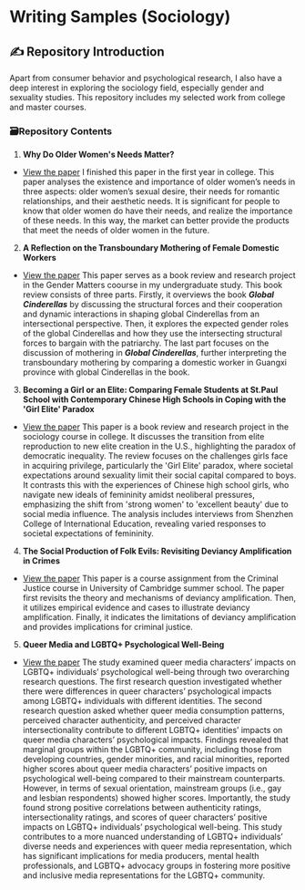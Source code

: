 # Writing Samples (Sociology)
## :writing_hand: Repository Introduction
Apart from consumer behavior and psychological research, I also have a deep interest in exploring the sociology field, especially gender and sexuality studies. This repository includes my selected work from college and master courses. 

### :card_file_box:Repository Contents
1. **Why Do Older Women's Needs Matter?**
- [View the paper](./2021_Why%20Do%20Older%20Women%27s%20Needs%20Matter.pdf)
I finished this paper in the first year in college. This paper analyses the existence and importance of older women’s needs in 
three aspects: older women’s sexual desire, their needs for romantic relationships, and their 
aesthetic needs. It is significant for people to know that older women do have their needs, and 
realize the importance of these needs. In this way, the market can better provide the products 
that meet the needs of older women in the future.  

2. **A Reflection on the Transboundary Mothering of Female Domestic Workers**
- [View the paper](./2022_A%20Reflection%20on%20the%20Transboundary%20Mothering%20of%20Female%20Domestic%20Workers.pdf)
This paper serves as a book review and research project in the Gender Matters coourse in my undergraduate study. This book review consists of three parts. Firstly, it overviews the book ***Global 
Cinderellas*** by discussing the structural forces and their cooperation and dynamic 
interactions in shaping global Cinderellas from an intersectional perspective. Then, it 
explores the expected gender roles of the global Cinderellas and how they use the 
intersecting structural forces to bargain with the patriarchy. The last part focuses on 
the discussion of mothering in ***Global Cinderellas***, further interpreting the 
transboundary mothering by comparing a domestic worker in Guangxi province with 
global Cinderellas in the book.

3. **Becoming a Girl or an Elite: Comparing Female Students at St.Paul School with Contemporary Chinese High Schools in Coping with the 'Girl Elite' Paradox**
- [View the paper](./2023_Becoming%20a%20Girl%20or%20an%20Elite_Comparing%20Female%20Students%20at%20St%20Paul%20School%20with%20Contemporary%20Chinese%20High%20Schools%20in%20Coping%20with%20the%20Girl%20Elite%20Paradox.pdf)
This paper is a book review and research project in the sociology course in college. It discusses the transition from elite reproduction to new elite creation in the U.S., highlighting the paradox of democratic inequality. The review focuses on the challenges girls face in acquiring privilege, particularly the 'Girl Elite' paradox, where societal expectations around sexuality limit their social capital compared to boys. It contrasts this with the experiences of Chinese high school girls, who navigate new ideals of femininity amidst neoliberal pressures, emphasizing the shift from 'strong women' to 'excellent beauty' due to social media influence. The analysis includes interviews from Shenzhen College of International Education, revealing varied responses to societal expectations of femininity.

4. **The Social Production of Folk Evils: Revisiting Deviancy Amplification in Crimes**
- [View the paper](./2023_Divancy%20Amplification%20and%20Crimes.pdf)
This paper is a course assignment from the Criminal Justice course in University of Cambridge summer school. The paper first revisits the theory and mechanisms of deviancy amplification. Then, it utilizes 
empirical evidence and cases to illustrate deviancy amplification. Finally, it indicates the limitations 
of deviancy amplification and provides implications for criminal justice.

5. **Queer Media and LGBTQ+ Psychological Well-Being**
- [View the paper](./2025_Queer%20Media%20and%20LGBTQ+%20Wellbeing.pdf)
The study examined queer media characters’ impacts on LGBTQ+ individuals’ psychological well-being through two overarching research questions. The first research question investigated whether there were differences in queer characters’ psychological impacts among LGBTQ+ individuals with different identities. The second research question asked whether queer media consumption patterns, perceived character authenticity, and perceived character intersectionality contribute to different LGBTQ+ identities’ impacts on queer media characters’ psychological impacts. Findings revealed that marginal groups within the LGBTQ+ community, including those
 from developing countries, gender minorities, and racial minorities, reported higher scores about
 queer media characters’ positive impacts on psychological well-being compared to their
 mainstream counterparts. However, in terms of sexual orientation, mainstream groups (i.e., gay
 and lesbian respondents) showed higher scores. Importantly, the study found strong positive
 correlations between authenticity ratings, intersectionality ratings, and scores of queer characters’
 positive impacts on LGBTQ+ individuals’ psychological well-being.
 This study contributes to a more nuanced understanding of LGBTQ+ individuals’ diverse
 needs and experiences with queer media representation, which has significant implications for
 media producers, mental health professionals, and LGBTQ+ advocacy groups in fostering more
 positive and inclusive media representations for the LGBTQ+ community.








